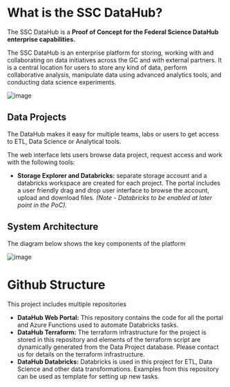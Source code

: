 
# What is the SSC DataHub?

The SSC DataHub is a **Proof of Concept for the Federal Science DataHub enterprise capabilities.**

The SSC DataHub is an enterprise platform for storing, working with and collaborating on data initiatives across the GC and with external partners. It is a central location for users to store any kind of data, perform collaborative analysis, manipulate data using advanced analytics tools, and conducting data science experiments.


![image](https://user-images.githubusercontent.com/99416857/153608163-8debe2cf-cc72-4c40-bb2a-456065ff3783.png)


## Data Projects

The DataHub makes it easy for multiple teams, labs or users to get access to ETL, Data Science or Analytical tools.

The web interface lets users browse data project, request access and work with the following tools:
- **Storage Explorer and Databricks:** separate storage account and a databricks workspace are created for each project. The portal includes a user friendly drag and drop user interface to browse the account, upload and download files. _(Note - Databricks to be enabled at later point in the PoC)._

## System Architecture

The diagram below shows the key components of the platform

![image](https://user-images.githubusercontent.com/99416857/153606851-5cf7d092-8f62-46fb-8a02-26d032ed6f2e.png)


# Github Structure

This project includes multiple repositories
- **DataHub Web Portal:** This repository contains the code for all the portal and Azure Functions used to automate Databricks tasks.
- **DataHub Terraform:** The terraform infrastructure for the project is stored in this repository and elements of the terraform script are dynamically generated from the Data Project database. Please contact us for details on the terraform infrastructure.
- **DataHub Databricks:** Databricks is used in this project for ETL, Data Science and other data transformations. Examples from this repository can be used as template for setting up new tasks.




